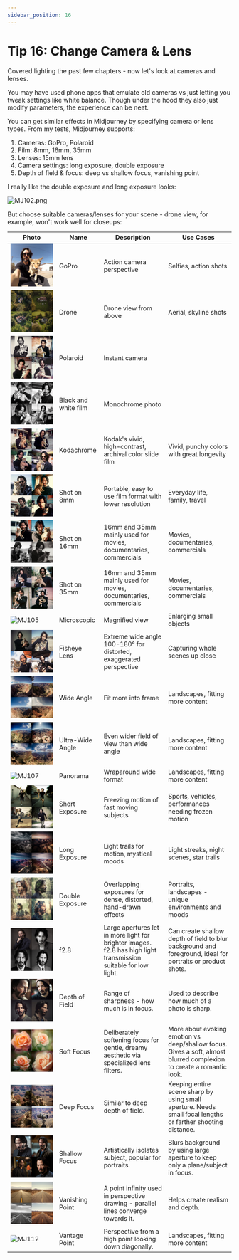```yaml
---
sidebar_position: 16
---
```


# Tip 16: Change Camera & Lens

Covered lighting the past few chapters - now let's look at cameras and lenses.

You may have used phone apps that emulate old cameras vs just letting you tweak settings like white balance. Though under the hood they also just modify parameters, the experience can be neat.

You can get similar effects in Midjourney by specifying camera or lens types. From my tests, Midjourney supports:

1. Cameras: GoPro, Polaroid
2. Film: 8mm, 16mm, 35mm
3. Lenses: 15mm lens
4. Camera settings: long exposure, double exposure
5. Depth of field & focus: deep vs shallow focus, vanishing point

I really like the double exposure and long exposure looks:

![MJ102.png](https://res.craft.do/user/full/d845172f-becd-4255-bf79-d722098b2d83/doc/15EA26B6-9B49-4076-B8D8-DFE53ABD52C8/CD2D42A5-D707-43D1-9D24-248CED2CC709_2/RLyz77QLtc9ctokKwDFr4Cul1TF4QVVRBQu5mlY3mtcz/MJ102.png)

But choose suitable cameras/lenses for your scene - drone view, for example, won't work well for closeups:

| <div style={{width:180}}>**Photo**</div>               | **Name**             | **Description**                                                                                                 | **Use Cases**                                                                                                        |
| ------------------------------------------------------ | -------------------- | --------------------------------------------------------------------------------------------------------------- | -------------------------------------------------------------------------------------------------------------------- |
| ![MJ100](../mj-tutorial-text-prompt/assets/MJ100.png)  | GoPro                | Action camera perspective                                                                                       | Selfies, action shots                                                                                                |
| ![MJ101](../mj-tutorial-text-prompt/assets/MJ101.jpeg) | Drone                | Drone view from above                                                                                           | Aerial, skyline shots                                                                                                |
| ![MJ124](../mj-tutorial-text-prompt/assets/MJ124.png)  | Polaroid             | Instant camera                                                                                                  |                                                                                                                      |
| ![MJ122](../mj-tutorial-text-prompt/assets/MJ122.png)  | Black and white film | Monochrome photo                                                                                                |                                                                                                                      |
| ![MJ123](../mj-tutorial-text-prompt/assets/MJ123.png)  | Kodachrome           | Kodak's vivid, high-contrast, archival color slide film                                                         | Vivid, punchy colors with great longevity                                                                            |
| ![MJ097](../mj-tutorial-text-prompt/assets/MJ097.png)  | Shot on 8mm          | Portable, easy to use film format with lower resolution                                                         | Everyday life, family, travel                                                                                        |
| ![MJ098](../mj-tutorial-text-prompt/assets/MJ098.png)  | Shot on 16mm         | 16mm and 35mm mainly used for movies, documentaries, commercials                                                | Movies, documentaries, commercials                                                                                   |
| ![MJ099](../mj-tutorial-text-prompt/assets/MJ099.png)  | Shot on 35mm         | 16mm and 35mm mainly used for movies, documentaries, commercials                                                | Movies, documentaries, commercials                                                                                   |
| ![MJ105](../mj-tutorial-text-prompt/assets/MJ105.png)  | Microscopic          | Magnified view                                                                                                  | Enlarging small objects                                                                                              |
| ![MJ106](../mj-tutorial-text-prompt/assets/MJ106.png)  | Fisheye Lens         | Extreme wide angle 100-180° for distorted, exaggerated perspective                                              | Capturing whole scenes up close                                                                                      |
| ![MJ103](../mj-tutorial-text-prompt/assets/MJ103.png)  | Wide Angle           | Fit more into frame                                                                                             | Landscapes, fitting more content                                                                                     |
| ![MJ104](../mj-tutorial-text-prompt/assets/MJ104.jpeg) | Ultra-Wide Angle     | Even wider field of view than wide angle                                                                        | Landscapes, fitting more content                                                                                     |
| ![MJ107](../mj-tutorial-text-prompt/assets/MJ107.png)  | Panorama             | Wraparound wide format                                                                                          | Landscapes, fitting more content                                                                                     |
| ![MJ109](../mj-tutorial-text-prompt/assets/MJ109.png)  | Short Exposure       | Freezing motion of fast moving subjects                                                                         | Sports, vehicles, performances needing frozen motion                                                                 |
| ![MJ108](../mj-tutorial-text-prompt/assets/MJ108.png)  | Long Exposure        | Light trails for motion, mystical moods                                                                         | Light streaks, night scenes, star trails                                                                             |
| ![MJ110](../mj-tutorial-text-prompt/assets/MJ110.png)  | Double Exposure      | Overlapping exposures for dense, distorted, hand-drawn effects                                                  | Portraits, landscapes - unique environments and moods                                                                |
| ![MJ118](../mj-tutorial-text-prompt/assets/MJ118.png)  | f2.8                 | Large apertures let in more light for brighter images. f2.8 has high light transmission suitable for low light. | Can create shallow depth of field to blur background and foreground, ideal for portraits or product shots.           |
| ![MJ117](../mj-tutorial-text-prompt/assets/MJ117.png)  | Depth of Field       | Range of sharpness - how much is in focus.                                                                      | Used to describe how much of a photo is sharp.                                                                       |
| ![MJ113](../mj-tutorial-text-prompt/assets/MJ113.png)  | Soft Focus           | Deliberately softening focus for gentle, dreamy aesthetic via specialized lens filters.                         | More about evoking emotion vs deep/shallow focus. Gives a soft, almost blurred complexion to create a romantic look. |
| ![MJ116](../mj-tutorial-text-prompt/assets/MJ116.png)  | Deep Focus           | Similar to deep depth of field.                                                                                 | Keeping entire scene sharp by using small aperture. Needs small focal lengths or farther shooting distance.          |
| ![MJ114](../mj-tutorial-text-prompt/assets/MJ114.png)  | Shallow Focus        | Artistically isolates subject, popular for portraits.                                                           | Blurs background by using large aperture to keep only a plane/subject in focus.                                      |
| ![MJ111](../mj-tutorial-text-prompt/assets/MJ111.png)  | Vanishing Point      | A point infinity used in perspective drawing - parallel lines converge towards it.                              | Helps create realism and depth.                                                                                      |
| ![MJ112](../mj-tutorial-text-prompt/assets/MJ112.png)  | Vantage Point        | Perspective from a high point looking down diagonally.                                                          | Landscapes, fitting more content                                                                                     |
